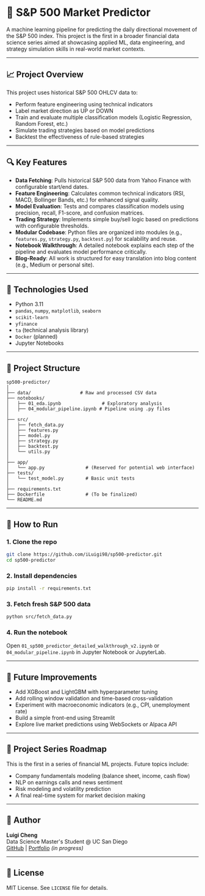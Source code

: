 # 🧠 S&P 500 Market Predictor

A machine learning pipeline for predicting the daily directional movement of the S&P 500 index. This project is the first in a broader financial data science series aimed at showcasing applied ML, data engineering, and strategy simulation skills in real-world market contexts.

---

## 📈 Project Overview

This project uses historical S&P 500 OHLCV data to:
- Perform feature engineering using technical indicators
- Label market direction as UP or DOWN
- Train and evaluate multiple classification models (Logistic Regression, Random Forest, etc.)
- Simulate trading strategies based on model predictions
- Backtest the effectiveness of rule-based strategies

---

## 🔍 Key Features

- **Data Fetching**: Pulls historical S&P 500 data from Yahoo Finance with configurable start/end dates.
- **Feature Engineering**: Calculates common technical indicators (RSI, MACD, Bollinger Bands, etc.) for enhanced signal quality.
- **Model Evaluation**: Tests and compares classification models using precision, recall, F1-score, and confusion matrices.
- **Trading Strategy**: Implements simple buy/sell logic based on predictions with configurable thresholds.
- **Modular Codebase**: Python files are organized into modules (e.g., `features.py`, `strategy.py`, `backtest.py`) for scalability and reuse.
- **Notebook Walkthrough**: A detailed notebook explains each step of the pipeline and evaluates model performance critically.
- **Blog-Ready**: All work is structured for easy translation into blog content (e.g., Medium or personal site).

---

## 🧪 Technologies Used

- Python 3.11
- `pandas`, `numpy`, `matplotlib`, `seaborn`
- `scikit-learn`
- `yfinance`
- `ta` (technical analysis library)
- `Docker` (planned)
- Jupyter Notebooks

---

## 📁 Project Structure

```
sp500-predictor/
│
├── data/                  # Raw and processed CSV data
├── notebooks/
│   ├── 01_eda.ipynb               # Exploratory analysis
│   ├── 04_modular_pipeline.ipynb # Pipeline using .py files
│
├── src/
│   ├── fetch_data.py
│   ├── features.py
│   ├── model.py
│   ├── strategy.py
│   ├── backtest.py
│   └── utils.py
│
├── app/
│   └── app.py               # (Reserved for potential web interface)
├── tests/
│   └── test_model.py        # Basic unit tests
│
├── requirements.txt
├── Dockerfile               # (To be finalized)
└── README.md
```

---

## 🚀 How to Run

### 1. Clone the repo
```bash
git clone https://github.com/iLuigi98/sp500-predictor.git
cd sp500-predictor
```

### 2. Install dependencies
```bash
pip install -r requirements.txt
```

### 3. Fetch fresh S&P 500 data
```bash
python src/fetch_data.py
```

### 4. Run the notebook
Open `01_sp500_predictor_detailed_walkthrough_v2.ipynb` or `04_modular_pipeline.ipynb` in Jupyter Notebook or JupyterLab.

---

## 📌 Future Improvements

- Add XGBoost and LightGBM with hyperparameter tuning
- Add rolling window validation and time-based cross-validation
- Experiment with macroeconomic indicators (e.g., CPI, unemployment rate)
- Build a simple front-end using Streamlit
- Explore live market predictions using WebSockets or Alpaca API

---

## 🧭 Project Series Roadmap

This is the first in a series of financial ML projects. Future topics include:
- Company fundamentals modeling (balance sheet, income, cash flow)
- NLP on earnings calls and news sentiment
- Risk modeling and volatility prediction
- A final real-time system for market decision making

---

## 👤 Author

**Luigi Cheng**  
Data Science Master's Student @ UC San Diego  
[GitHub](https://github.com/iLuigi98) | [Portfolio](https://luigidata.com) *(in progress)*

---

## 📝 License

MIT License. See `LICENSE` file for details.
